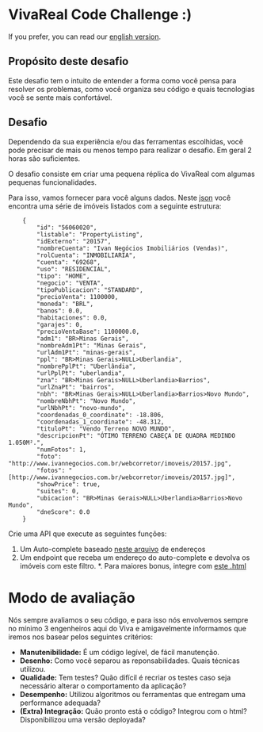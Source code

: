 # VivaReal Code Challenge :)

If you prefer, you can read our [english version](README-en.md).

## Propósito deste desafio

Este desafio tem o intuito de entender a forma como você pensa para resolver os problemas, como você organiza seu código e quais tecnologias você se sente mais confortável.

## Desafio

Dependendo da sua experiência e/ou das ferramentas escolhidas, você pode precisar de mais ou menos tempo para realizar o desafio. Em geral 2 horas são suficientes.

O desafio consiste em criar uma pequena réplica do VivaReal com algumas pequenas funcionalidades. 

Para isso, vamos fornecer para você alguns dados. Neste [json](database.json) você encontra uma série de imóveis listados com a seguinte estrutura:

```
    {
        "id": "56060020",
        "listable": "PropertyListing",
        "idExterno": "20157",
        "nombreCuenta": "Ivan Negócios Imobiliários (Vendas)",
        "rolCuenta": "INMOBILIARIA",
        "cuenta": "69268",
        "uso": "RESIDENCIAL",
        "tipo": "HOME",
        "negocio": "VENTA",
        "tipoPublicacion": "STANDARD",
        "precioVenta": 1100000,
        "moneda": "BRL",
        "banos": 0.0,
        "habitaciones": 0.0,
        "garajes": 0,
        "precioVentaBase": 1100000.0,
        "adm1": "BR>Minas Gerais",
        "nombreAdm1Pt": "Minas Gerais",
        "urlAdm1Pt": "minas-gerais",
        "ppl": "BR>Minas Gerais>NULL>Uberlandia",
        "nombrePplPt": "Uberlândia",
        "urlPplPt": "uberlandia",
        "zna": "BR>Minas Gerais>NULL>Uberlandia>Barrios",
        "urlZnaPt": "bairros",
        "nbh": "BR>Minas Gerais>NULL>Uberlandia>Barrios>Novo Mundo",
        "nombreNbhPt": "Novo Mundo",
        "urlNbhPt": "novo-mundo",
        "coordenadas_0_coordinate": -18.806,
        "coordenadas_1_coordinate": -48.312,
        "tituloPt": "Vendo Terreno NOVO MUNDO",
        "descripcionPt": "ÓTIMO TERRENO CABEÇA DE QUADRA MEDINDO 1.050M².",
        "numFotos": 1,
        "foto": "http://www.ivannegocios.com.br/webcorretor/imoveis/20157.jpg",
        "fotos": "[http://www.ivannegocios.com.br/webcorretor/imoveis/20157.jpg]",
        "showPrice": true,
        "suites": 0,
        "ubicacion": "BR>Minas Gerais>NULL>Uberlandia>Barrios>Novo Mundo",
        "dneScore": 0.0
    }
```

Crie uma API que execute as seguintes funções:

1. Um Auto-complete baseado [neste arquivo](enderecos.json) de endereços
2. Um endpoint que receba um endereço do auto-complete e devolva os imóveis com este filtro.
*. Para maiores bonus, integre com [este .html]() 

# Modo de avaliação

Nós sempre avaliamos o seu código, e para isso nós envolvemos sempre no mínimo 3 engenheiros aqui do Viva e amigavelmente informamos que iremos nos basear pelos seguintes critérios:

* **Manutenibilidade:** É um código legível, de fácil manutenção.
* **Desenho:** Como você separou as reponsabilidades. Quais técnicas utilizou.
* **Qualidade:** Tem testes? Quão difícil é recriar os testes caso seja necessário alterar o comportamento da aplicação?
* **Desempenho:** Utilizou algoritmos ou ferramentas que entregam uma performance adequada? 
* **(Extra) Integração:** Quão pronto está o código? Integrou com o html? Disponibilizou uma versão deployada?



